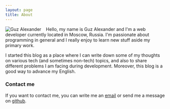 ```yaml
---
layout: page
title: About
---
```


<img src="https://31.media.tumblr.com/d90dc42492bcb61f23e2d00caa601275/tumblr_inline_na4xscysYS1sqfs92.jpg" style="float: left; margin-right: 15px" title="Guz Alexander" />

Hello, my name is Guz Alexander and I'm a web developer currently located in Moscow, Russia. I'm passionate about programming in general and I really enjoy to learn new stuff aside my primary work.</p>

I started this blog as a place where I can write down some of my thoughts on various tech (and sometimes non-tech) topics, and also to share different problems I am facing during development. Moreover, this blog is a good way to advance my English.

### Contact me
If you want to contact me, you can write me an [email](mailto:kalimatas@gmail.com) or send me a message on [github](https://github.com/kalimatas).

